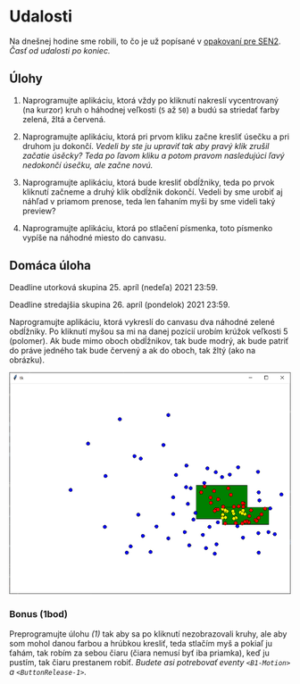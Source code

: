 # Udalosti

Na dnešnej hodine sme robili, to čo je už popísané v [opakovaní pre SEN2](../sen2/5-events.md). *Časť od udalosti po koniec.*

## Úlohy

1. Naprogramujte aplikáciu, ktorá vždy po kliknutí nakreslí vycentrovaný (na kurzor) kruh o háhodnej veľkosti (`5` až `50`) a budú sa striedať farby zelená, žltá a červená.

2. Naprogramujte aplikáciu, ktorá pri prvom kliku začne kresliť úsečku a pri druhom ju dokončí. *Vedeli by ste ju upraviť tak aby pravý klik zrušil začatie úsěcky? Teda po ľavom kliku a potom pravom nasledujúci ľavý nedokončí úsečku, ale začne novú.*

3. Naprogramujte aplikáciu, ktorá bude kresliť obdĺžniky, teda po prvok kliknutí začneme a druhý klik obdĺžnik dokončí. Vedeli by sme urobiť aj náhľad v priamom prenose, teda len ťahaním myši by sme videli taký preview?

4. Naprogramujte aplikáciu, ktorá po stlačení písmenka, toto písmenko vypíše na náhodné miesto do canvasu. 

## Domáca úloha

Deadline utorková skupina 25. apríl (nedeľa) 2021 23:59.

Deadline stredajšia skupina 26. apríl (pondelok) 2021 23:59.

Naprogramujte aplikáciu, ktorá vykreslí do canvasu dva náhodné zelené obdĺžniky. Po kliknutí myšou sa mi na danej pozícií urobím krúžok veľkosti 5 (polomer). Ak bude mimo oboch obdĺžnikov, tak bude modrý, ak bude patriť do práve jedného tak bude červený a ak do oboch, tak žltý (ako na obrázku). 

![Kružky a obdĺžniky](./26-events/homework.png)

### Bonus (1bod)

Preprogramujte úlohu *(1)* tak aby sa po kliknutí nezobrazovali kruhy, ale aby som mohol danou farbou a hrúbkou kresliť, teda stlačím myš a pokiaľ ju ťahám, tak robím za sebou čiaru (čiara nemusí byť iba priamka), keď ju pustím, tak čiaru prestanem robiť. *Budete asi potrebovať eventy `<B1-Motion>` a `<ButtonRelease-1>`.*